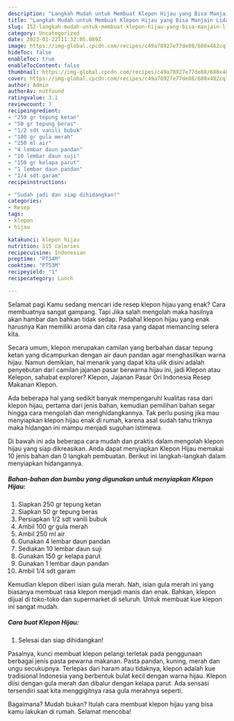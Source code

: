 ```yaml
---
description: "Langkah Mudah untuk Membuat Klepon Hijau yang Bisa Manjain Lidah, Buat Buka Puasa Enak Banget"
title: "Langkah Mudah untuk Membuat Klepon Hijau yang Bisa Manjain Lidah, Buat Buka Puasa Enak Banget"
slug: 152-langkah-mudah-untuk-membuat-klepon-hijau-yang-bisa-manjain-lidah-buat-buka-puasa-enak-banget
category: Uncategorized
date: 2023-01-22T11:32:05.089Z
image: https://img-global.cpcdn.com/recipes/c49a78927e77de88/680x482cq70/klepon-hijau-foto-resep-utama.jpg
hideToc: false
enableToc: true
enableTocContent: false
thumbnail: https://img-global.cpcdn.com/recipes/c49a78927e77de88/680x482cq70/klepon-hijau-foto-resep-utama.jpg
cover: https://img-global.cpcdn.com/recipes/c49a78927e77de88/680x482cq70/klepon-hijau-foto-resep-utama.jpg
author: Admin
authorAv: notfound
ratingvalue: 3.1
reviewcount: 7
recipeingredient:
- "250 gr tepung ketan"
- "50 gr tepung beras"
- "1/2 sdt vanili bubuk"
- "100 gr gula merah"
- "250 ml air"
- "4 lembar daun pandan"
- "10 lembar daun suji"
- "150 gr kelapa parut"
- "1 lembar daun pandan"
- "1/4 sdt garam"
recipeinstructions:

- "Sudah jadi dan siap dihidangkan!"
categories:
- Resep
tags:
- klepon
- hijau

katakunci: klepon hijau 
nutrition: 115 calories
recipecuisine: Indonesian
preptime: "PT34M"
cooktime: "PT53M"
recipeyield: "1"
recipecategory: Lunch

---
```



Selamat pagi Kamu sedang mencari ide resep klepon hijau yang enak? Cara membuatnya sangat gampang. Tapi Jika salah mengolah maka hasilnya akan hambar dan bahkan tidak sedap. Padahal klepon hijau yang enak harusnya Kan memiliki aroma dan cita rasa yang dapat memancing selera kita.


Secara umum, klepon merupakan camilan yang berbahan dasar tepung ketan yang dicampurkan dengan air daun pandan agar menghasilkan warna hijau. Namun demikian, hal menarik yang dapat kita ulik disini adalah penyebutan dari camilan jajanan pasar berwarna hijau ini, jadi Klepon atau Kelepon, sahabat explorer? Klepon, Jajanan Pasar Ori Indonesia Resep Makanan Klepon.

Ada beberapa hal yang sedikit banyak mempengaruhi kualitas rasa dari klepon hijau, pertama dari jenis bahan, kemudian pemilihan bahan segar hingga cara mengolah dan menghidangkannya. Tak perlu pusing jika mau menyiapkan klepon hijau enak di rumah, karena asal sudah tahu triknya maka hidangan ini mampu menjadi suguhan istimewa.


Di bawah ini ada beberapa cara mudah dan praktis dalam mengolah klepon hijau yang siap dikreasikan. Anda dapat menyiapkan Klepon Hijau memakai 10 jenis bahan dan 0 langkah pembuatan. Berikut ini langkah-langkah dalam menyiapkan hidangannya.

<!--inarticleads1-->

##### Bahan-bahan dan bumbu yang digunakan untuk menyiapkan Klepon Hijau:

1. Siapkan 250 gr tepung ketan
1. Siapkan 50 gr tepung beras
1. Persiapkan 1/2 sdt vanili bubuk
1. Ambil 100 gr gula merah
1. Ambil 250 ml air
1. Gunakan 4 lembar daun pandan
1. Sediakan 10 lembar daun suji
1. Gunakan 150 gr kelapa parut
1. Gunakan 1 lembar daun pandan
1. Ambil 1/4 sdt garam


Kemudian klepon diberi isian gula merah. Nah, isian gula merah ini yang biasanya membuat rasa klepon menjadi manis dan enak. Bahkan, klepon dijual di toko-toko dan supermarket di seluruh. Untuk membuat kue klepon ini sangat mudah. 

<!--inarticleads2-->

##### Cara buat Klepon Hijau:


1. Selesai dan siap dihidangkan!

Pasalnya, kunci membuat klepon pelangi terletak pada penggunaan berbagai jenis pasta pewarna makanan. Pasta pandan, kuning, merah dan ungu secukupnya. Terlepas dari haram atau tidaknya, klepon adalah kue tradisional Indonesia yang berbentuk bulat kecil dengan warna hijau. Klepon diisi dengan gula merah dan dibalur dengan kelapa parut. Ada sensasi tersendiri saat kita menggigitnya rasa gula merahnya seperti. 

Bagaimana? Mudah bukan? Itulah cara membuat klepon hijau yang bisa kamu lakukan di rumah. Selamat mencoba!
